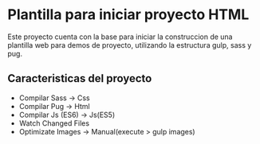 # Plantilla para iniciar proyecto HTML
Este proyecto cuenta con la base para iniciar la construccion de una plantilla web para demos de proyecto, utilizando la estructura gulp, sass y pug.
## Caracteristicas del proyecto
- Compilar Sass -> Css
- Compilar Pug -> Html
- Compilar Js (ES6) -> Js(ES5)
- Watch Changed Files
- Optimizate Images -> Manual(execute > gulp images)